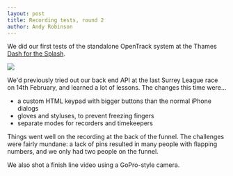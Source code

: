 ```yaml
---
layout: post
title: Recording tests, round 2
author: Andy Robinson
---
```



We did our first tests of the standalone OpenTrack system at the Thames
<a href="http://www.dashforthesplash.com">Dash for the Splash</a>.

<img src=".../img/2017/n_dash-of-the-splash.jpg"/>

We'd previously tried out our back end API at the last Surrey League race on 14th February, and learned a lot of lessons.  The changes this time were...

 - a custom HTML keypad with bigger buttons than the normal iPhone dialogs
 - gloves and styluses, to prevent freezing fingers
 - separate modes for recorders and timekeepers
 
Things went well on the recording at the back of the funnel.  The challenges were fairly mundane:  a lack of pins resulted in many people with flapping numbers, and we only had two people on the funnel.

We also shot a finish line video using a GoPro-style camera.  

